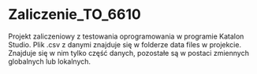 # Zaliczenie_TO_6610

Projekt zaliczeniowy z testowania oprogramowania w programie Katalon Studio. Plik .csv z danymi znajduje się w folderze data files w projekcie. Znajduje się w nim tylko część danych, pozostałe są w postaci zmiennych globalnych lub lokalnych.
